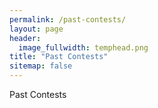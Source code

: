```yaml
---
permalink: /past-contests/
layout: page
header:
  image_fullwidth: temphead.png
title: "Past Contests"
sitemap: false
---
```


Past Contests
